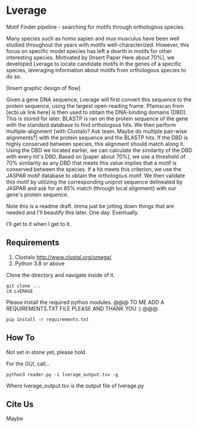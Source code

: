 # Lverage
Motif Finder pipeline - searching for motifs through orthologous species.

Many species such as homo sapien and mus musculus have been well studied throughout the years with motifs well-characterized. However, this focus on specific model species has left a dearth in motifs for other interesting species. Motivated by [Insert Paper Here about 70%], we developed Lverage to locate candidate motifs in the genes of a specific species, leveraging information about motifs from orthologous species to do so.

[Insert graphic design of flow]

Given a gene DNA sequence, Lverage will first convert this sequence to the protein sequence, using the largest open-reading frame. Pfamscan from [ecbi.uk link here] is then used to obtain the DNA-binding domains (DBD). This is stored for later. BLASTP is ran on the protein sequence of the gene with the standard database to find orthologous hits. We then perform multiple-alignment [with Clustalo? Ask team. Maybe do multiple pair-wise alignments?] with the protein sequence and the BLASTP hits. If the DBD is highly conserved between species, this alignment should match along it. Using the DBD we located earlier, we can calculate the similarity of the DBD with every hit's DBD. Based on [paper about 70%], we use a threshold of 70% similarity as any DBD that meets this value implies that a motif is conserved between the species. If a hit meets this criterion, we use the JASPAR motif database to obtain the orthologous motif. We then validate this motif by utilizing the corresponding uniprot sequence delineated by JASPAR and ask for an 85% match (through local alignment) with our gene's protein sequence.

Note this is a readme draft. Imma just be jotting down things that are needed and I'll beautify this later. One day. Eventually.

I'll get to it when I get to it.


## Requirements
  1. Clustalo http://www.clustal.org/omega/
  3. Python 3.8 or above

Clone the directory and navigate inside of it.
  ```
  git clone ...
  cd LvERAGE
  ```
Please install the required python modules. @@@ TO ME ADD A REQUIREMENTS.TXT FILE PLEASE AND THANK YOU :) @@@
  ```
  pip install -r requirements.txt
  ```

## How To
  Not set in stone yet, please hold

  For the GUI, call...
   ```
   python3 reader.py -i lverage_output.tsv -g
   ```
  Where lverage_output.tsv is the output file of lverage.py

## Cite Us
  Maybe
